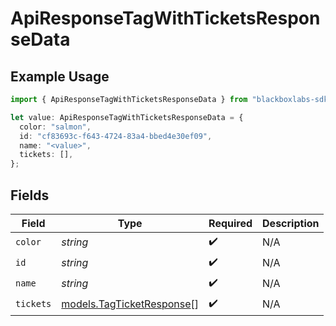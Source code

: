 # ApiResponseTagWithTicketsResponseData

## Example Usage

```typescript
import { ApiResponseTagWithTicketsResponseData } from "blackboxlabs-sdk/models";

let value: ApiResponseTagWithTicketsResponseData = {
  color: "salmon",
  id: "cf83693c-f643-4724-83a4-bbed4e30ef09",
  name: "<value>",
  tickets: [],
};
```

## Fields

| Field                                                        | Type                                                         | Required                                                     | Description                                                  |
| ------------------------------------------------------------ | ------------------------------------------------------------ | ------------------------------------------------------------ | ------------------------------------------------------------ |
| `color`                                                      | *string*                                                     | :heavy_check_mark:                                           | N/A                                                          |
| `id`                                                         | *string*                                                     | :heavy_check_mark:                                           | N/A                                                          |
| `name`                                                       | *string*                                                     | :heavy_check_mark:                                           | N/A                                                          |
| `tickets`                                                    | [models.TagTicketResponse](../models/tagticketresponse.md)[] | :heavy_check_mark:                                           | N/A                                                          |